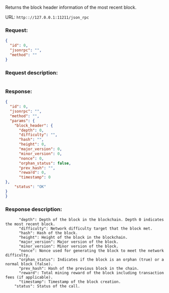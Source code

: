 Returns the block header information of the most recent block.

URL: ```http:://127.0.0.1:11211/json_rpc```
### Request: 
```json
{
  "id": 0,
  "jsonrpc": "",
  "method": ""
}
```
### Request description: 
```

```
### Response: 
```json
{
  "id": 0,
  "jsonrpc": "",
  "method": "",
  "params": {
    "block_header": {
      "depth": 0,
      "difficulty": "",
      "hash": "",
      "height": 0,
      "major_version": 0,
      "minor_version": 0,
      "nonce": 0,
      "orphan_status": false,
      "prev_hash": "",
      "reward": 0,
      "timestamp": 0
},
    "status": "OK"
}
}
```
### Response description: 
```
      "depth": Depth of the block in the blockchain. Depth 0 indicates the most recent block.
      "difficulty": Network difficulty target that the block met.
      "hash": Hash of the block.
      "height": Height of the block in the blockchain.
      "major_version": Major version of the block.
      "minor_version": Minor version of the block.
      "nonce": Nonce used for generating the block to meet the network difficulty.
      "orphan_status": Indicates if the block is an orphan (true) or a normal block (false).
      "prev_hash": Hash of the previous block in the chain.
      "reward": Total mining reward of the block including transaction fees (if applicable).
      "timestamp": Timestamp of the block creation.
    "status": Status of the call.

```

